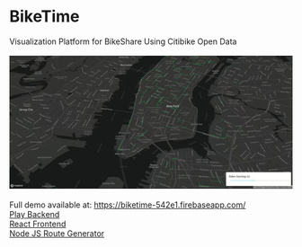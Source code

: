 # BikeTime
Visualization Platform for BikeShare Using Citibike Open Data
<br/>
<br/>
<img src="/demo/vis.gif"/>
<br/>
<br/>
Full demo available at: https://biketime-542e1.firebaseapp.com/
<br/>
<a href="/biketime backend">Play Backend</a>
<br/>
<a href="/biketime frontend">React Frontend</a>
<br />
<a href="/biketime pathgen">Node JS Route Generator</a>
